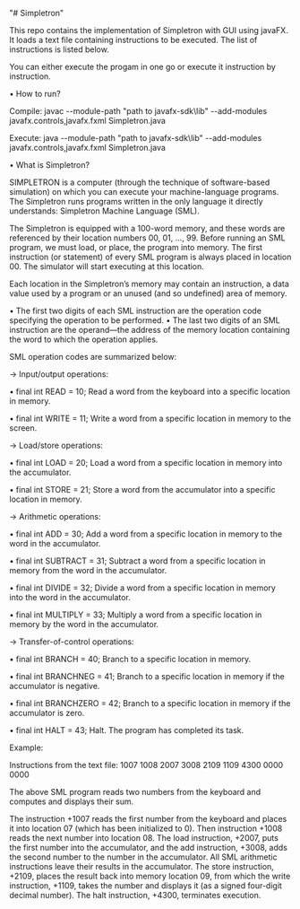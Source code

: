 "# Simpletron"

This repo contains the implementation of Simpletron with GUI using javaFX. It loads a text file containing instructions to be executed.
The list of instructions is listed below.

You can either execute the progam in one go or execute it instruction by instruction.


• How to run?

Compile:
javac --module-path "path to javafx-sdk\lib" --add-modules javafx.controls,javafx.fxml Simpletron.java

Execute:
java --module-path "path to javafx-sdk\lib" --add-modules javafx.controls,javafx.fxml Simpletron.java


• What is Simpletron?

SIMPLETRON is a computer (through the technique of software-based simulation) on which you can execute your machine-language programs.
The Simpletron runs programs written in the only language it directly understands: Simpletron Machine Language (SML).

The Simpletron is equipped with a 100-word memory, and these words are referenced by their location numbers 00, 01, …, 99.
Before running an SML program, we must load, or place, the program into memory. The first instruction (or statement) of every SML program is always placed
in location 00. The simulator will start executing at this location.

Each location in the Simpletron’s memory may contain an instruction, a data value used by a program or an unused (and so undefined) area of memory.

• The first two digits of each SML instruction are the operation code specifying the operation to be performed.
• The last two digits of an SML instruction are the operand—the address of the memory location containing the word to which the operation applies.

SML operation codes are summarized below:


→ Input/output operations:

• final int READ = 10;                     Read a word from the keyboard into a specific location in memory.

• final int WRITE = 11;                    Write a word from a specific location in memory to the screen.


→ Load/store operations:

• final int LOAD = 20;                     Load a word from a specific location in memory into the accumulator.

• final int STORE = 21;                    Store a word from the accumulator into a specific location in memory.


→ Arithmetic operations:

• final int ADD = 30;                     Add a word from a specific location in memory to the word in the accumulator.

• final int SUBTRACT = 31;                Subtract a word from a specific location in memory from the word in the accumulator.

• final int DIVIDE = 32;                  Divide a word from a specific location in memory into the word in the accumulator.

• final int MULTIPLY = 33;                Multiply a word from a specific location in memory by the word in the accumulator.


→ Transfer-of-control operations:

• final int BRANCH = 40;                 Branch to a specific location in memory.

• final int BRANCHNEG = 41;              Branch to a specific location in memory if the accumulator is negative.

• final int BRANCHZERO = 42;             Branch to a specific location in memory if the accumulator is zero.

• final int HALT = 43;                   Halt. The program has completed its task.


Example:


Instructions from the text file: 1007 1008 2007 3008 2109 1109 4300 0000 0000


The above SML program  reads two numbers from the keyboard and computes and displays their sum.


The instruction +1007 reads the first number from the keyboard and places it into location 07 (which has been initialized to 0).
Then instruction +1008 reads the next number into location 08.
The load instruction, +2007, puts the first number into the accumulator, and the add instruction, +3008, adds the second number to the number in the accumulator. All SML arithmetic instructions leave their results in the accumulator.
The store instruction, +2109, places the result back into memory location 09, from which the write instruction, +1109, takes the number and displays it (as a signed four-digit decimal number). The halt instruction, +4300, terminates execution.

